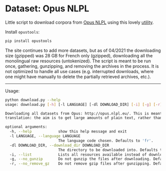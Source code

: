 # Dataset: Opus NLPL

Little script to download corpora from [Opus NLPL](http://opus.nlpl.eu/) using this lovely [utility](https://github.com/Helsinki-NLP/OpusTools).

Install `opustools`:

```bash
pip install opustools
```

The site continues to add more datasets, but as of 04/2021 the downloading size
(gzipped) was 28 GB for French only (gzipped), downloading all the monolingual
raw resources (untokenized). The script is meant to be run once, gathering,
gunzipping, and removing the archives in the process. It is not optimized to
handle all use cases (e.g. interrupted downloads, where one might have manually
to delete the partially retrieved archives, etc.).

---

Usage:

```bash
python download.py --help
usage: download.py [-h] [-l LANGUAGE] [-dl DOWNLOAD_DIR] [-i] [-g] [-r]

Downloading all datasets from Opus: http://opus.nlpl.eu/. This is meant for language modelling rather than
translation: the aim is to get large amounts of plain text, rather than language pairs.

optional arguments:
  -h, --help            show this help message and exit
  -l LANGUAGE, --language LANGUAGE
                        The language code chosen. Defaults to 'fr'.
  -dl DOWNLOAD_DIR, --download_dir DOWNLOAD_DIR
                        The directory to be downloaded into. Defaults to 'opus'.
  -i, --list            Lists all resources available instead of downloading. Defaults to false.
  -g, --no_gunzip       Do not gunzip the files after downloading. Defaults to false.
  -r, --no_remove_gz    Do not remove gzip files after gunzipping. Defaults to false.
```
